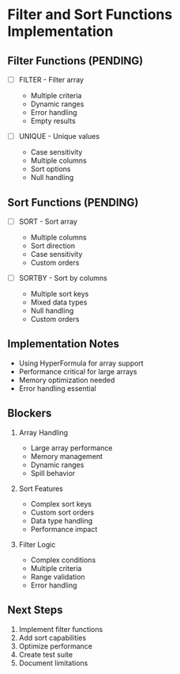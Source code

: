 # Filter and Sort Functions Implementation

## Filter Functions (PENDING)
- [ ] FILTER - Filter array
  - Multiple criteria
  - Dynamic ranges
  - Error handling
  - Empty results

- [ ] UNIQUE - Unique values
  - Case sensitivity
  - Multiple columns
  - Sort options
  - Null handling

## Sort Functions (PENDING)
- [ ] SORT - Sort array
  - Multiple columns
  - Sort direction
  - Case sensitivity
  - Custom orders

- [ ] SORTBY - Sort by columns
  - Multiple sort keys
  - Mixed data types
  - Null handling
  - Custom orders

## Implementation Notes
- Using HyperFormula for array support
- Performance critical for large arrays
- Memory optimization needed
- Error handling essential

## Blockers
1. Array Handling
   - Large array performance
   - Memory management
   - Dynamic ranges
   - Spill behavior

2. Sort Features
   - Complex sort keys
   - Custom sort orders
   - Data type handling
   - Performance impact

3. Filter Logic
   - Complex conditions
   - Multiple criteria
   - Range validation
   - Error handling

## Next Steps
1. Implement filter functions
2. Add sort capabilities
3. Optimize performance
4. Create test suite
5. Document limitations